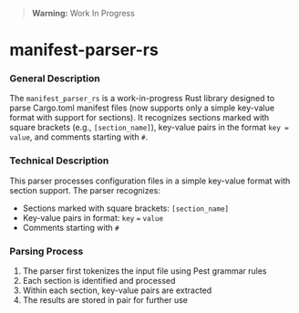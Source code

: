 > **Warning:** Work In Progress

# manifest-parser-rs

### General Description
The `manifest_parser_rs` is a work-in-progress Rust library designed to parse Cargo.toml manifest files (now supports only a simple key-value format with support for sections). It recognizes sections marked with square brackets (e.g., `[section_name]`), key-value pairs in the format `key = value`, and comments starting with `#`.

### Technical Description
This parser processes configuration files in a simple key-value format with section support. The parser recognizes:
- Sections marked with square brackets: `[section_name]`
- Key-value pairs in format: `key` `=` `value`
- Comments starting with `#`

### Parsing Process
1. The parser first tokenizes the input file using Pest grammar rules
2. Each section is identified and processed	
3. Within each section, key-value pairs are extracted
4. The results are stored in pair for further use